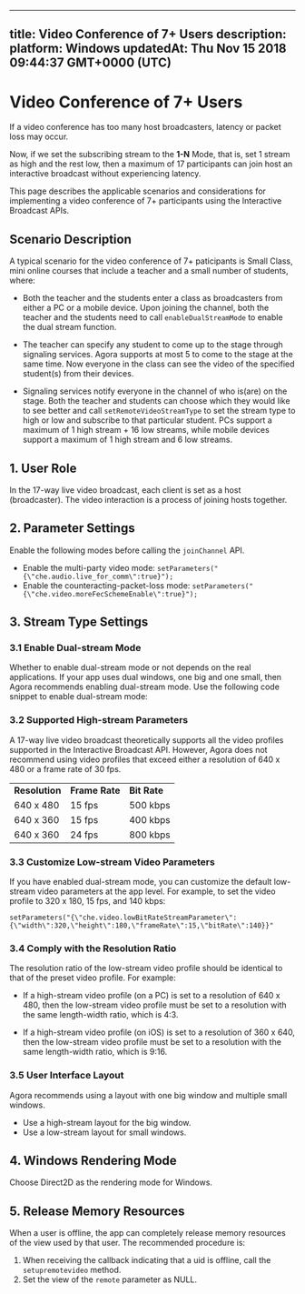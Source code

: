 
---
title: Video Conference of 7+ Users
description: 
platform: Windows
updatedAt: Thu Nov 15 2018 09:44:37 GMT+0000 (UTC)
---
# Video Conference of 7+ Users
If a video conference has too many host broadcasters, latency or packet loss may occur.

Now, if we set the subscribing stream to the **1-N** Mode, that is, set 1 stream as high and the rest low, then a maximum of 17 participants can join host an interactive broadcast without experiencing latency.

This page describes the applicable scenarios and considerations for implementing a video conference of 7+ participants using the Interactive Broadcast APIs.

## Scenario Description

A typical scenario for the video conference of 7+ paticipants is Small Class, mini online courses that include a teacher and a small number of students, where:

-   Both the teacher and the students enter a class as broadcasters from either a PC or a mobile device. Upon joining the channel, both the teacher and the students need to call `enableDualStreamMode` to enable the dual stream function.

-   The teacher can specify any student to come up to the stage through signaling services. Agora supports at most 5 to come to the stage at the same time. Now everyone in the class can see the video of the specified student\(s\) from their devices.

-   Signaling services notify everyone in the channel of who is\(are\) on the stage. Both the teacher and students can choose which they would like to see better and call `setRemoteVideoStreamType` to set the stream type to high or low and subscribe to that particular student. PCs support a maximum of 1 high stream + 16 low streams, while mobile devices support a maximum of 1 high stream and 6 low streams.


## 1. User Role

In the 17-way live video broadcast, each client is set as a host \(broadcaster\). The video interaction is a process of joining hosts together.

## 2. Parameter Settings

Enable the following modes before calling the `joinChannel` API.

-   Enable the multi-party video mode: `setParameters("{\"che.audio.live_for_comm\":true}");`
-   Enable the counteracting-packet-loss mode: `setParameters("{\"che.video.moreFecSchemeEnable\":true}");`


## 3. Stream Type Settings

### 3.1 Enable Dual-stream Mode

Whether to enable dual-stream mode or not depends on the real applications. If your app uses dual windows, one big and one small, then Agora recommends enabling dual-stream mode. Use the following code snippet to enable dual-stream mode:

### 3.2 Supported High-stream Parameters

A 17-way live video broadcast theoretically supports all the video profiles supported in the Interactive Broadcast API. However, Agora does not recommend using video profiles that exceed either a resolution of 640 x 480 or a frame rate of 30 fps.

<table>
<colgroup>
<col/>
<col/>
<col/>
</colgroup>
<tbody>
<tr><td><strong>Resolution</strong></td>
<td><strong>Frame Rate</strong></td>
<td><strong>Bit Rate</strong></td>
</tr>
<tr><td>640 x 480</td>
<td>15 fps</td>
<td>500 kbps</td>
</tr>
<tr><td>640 x 360</td>
<td>15 fps</td>
<td>400 kbps</td>
</tr>
<tr><td>640 x 360</td>
<td>24 fps</td>
<td>800 kbps</td>
</tr>
</tbody>
</table>


### 3.3 Customize Low-stream Video Parameters

If you have enabled dual-stream mode, you can customize the default low-stream video parameters at the app level. For example, to set the video profile to 320 x 180, 15 fps, and 140 kbps:

```
setParameters("{\"che.video.lowBitRateStreamParameter\":{\"width\":320,\"height\":180,\"frameRate\":15,\"bitRate\":140}}"
```

### 3.4 Comply with the Resolution Ratio

The resolution ratio of the low-stream video profile should be identical to that of the preset video profile. For example:

-   If a high-stream video profile \(on a PC\) is set to a resolution of 640 x 480, then the low-stream video profile must be set to a resolution with the same length-width ratio, which is 4:3.

-   If a high-stream video profile \(on iOS\) is set to a resolution of 360 x 640, then the low-stream video profile must be set to a resolution with the same length-width ratio, which is 9:16.


### 3.5 User Interface Layout

Agora recommends using a layout with one big window and multiple small windows.

-   Use a high-stream layout for the big window.
-   Use a low-stream layout for small windows.


## 4. Windows Rendering Mode

Choose Direct2D as the rendering mode for Windows.

## 5. Release Memory Resources

When a user is offline, the app can completely release memory resources of the view used by that user. The recommended procedure is:

1.  When receiving the callback indicating that a uid is offline, call the `setupremotevideo` method.
2.  Set the view of the `remote` parameter as NULL.




